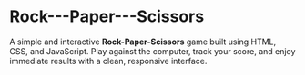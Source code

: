 # Rock---Paper---Scissors
A simple and interactive **Rock-Paper-Scissors** game built using HTML, CSS, and JavaScript. Play against the computer, track your score, and enjoy immediate results with a clean, responsive interface.

